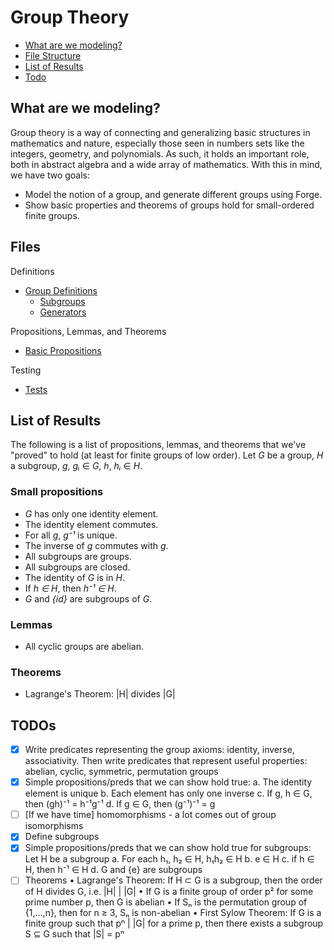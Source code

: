 # Group Theory
- [What are we modeling?](#what-are-we-modeling)
- [File Structure](#files)
- [List of Results](#list-of-results)
- [Todo](#todos)
## What are we modeling?

Group theory is a way of connecting and generalizing basic structures in mathematics and nature, especially those seen in 
numbers sets like the integers, geometry, and polynomials. As such, it holds an important role, both in abstract algebra
and a wide array of mathematics. With this in mind, we have two goals:
- Model the notion of a group, and generate different groups using Forge.
- Show basic properties and theorems of groups hold for small-ordered finite groups.

## Files
Definitions<br/>
- [Group Definitions](https://github.com/YizhongHu/final_project/blob/master/group-defs.frg)
  * [Subgroups](https://github.com/YizhongHu/final_project/blob/master/subgroups.frg)
  * [Generators](https://github.com/YizhongHu/final_project/blob/master/generators.frg)
 
Propositions, Lemmas, and Theorems<br/>
- [Basic Propositions](https://github.com/YizhongHu/final_project/blob/master/basic-propositions.frg)

Testing<br/>
- [Tests](https://github.com/YizhongHu/final_project/blob/master/group-tests.frg)

## List of Results
The following is a list of propositions, lemmas, and theorems that we've "proved" to hold (at least for finite
groups of low order). Let *G* be a group, *H* a subgroup, *g*, *gᵢ* ∈ *G*, *h*, *hᵢ* ∈ *H*.

### Small propositions
- *G* has only one identity element.
- The identity element commutes.
- For all *g*, *g⁻¹* is unique.
- The inverse of *g* commutes with *g*.
- All subgroups are groups.
- All subgroups are closed.
- The identity of *G* is in *H*.
- If *h ∈ H*, then *h⁻¹ ∈ H*.
- *G* and *{id}* are subgroups of *G*.

### Lemmas
- All cyclic groups are abelian.

### Theorems
- Lagrange's Theorem: |H| divides |G|
## TODOs

- [x] Write predicates representing the group axioms: identity, inverse, associativity. Then write
   predicates that represent useful properties: abelian, cyclic, symmetric, permutation groups
- [x] Simple propositions/preds that we can show hold true:
    a. The identity element is unique
    b. Each element has only one inverse
    c. If g, h ∈ G, then (gh)⁻¹ = h⁻¹g⁻¹
    d. If g ∈ G, then (g⁻¹)⁻¹ = g
- [ ] [If we have time] homomorphisms - a lot comes out of group isomorphisms
- [x] Define subgroups
- [x] Simple propositions/preds that we can show hold true for subgroups:
    Let H be a subgroup
    a. For each h₁, h₂ ∈ H, h₁h₂ ∈ H
    b. e ∈ H
    c. if h ∈ H, then h⁻¹ ∈ H
    d. G and {e} are subgroups
- [ ] Theorems
  • Lagrange's Theorem: If H ⊂ G is a subgroup, then the order of H divides G, i.e. |H| | |G|
  • If G is a finite group of order p² for some prime number p, then G is abelian
  • If Sₙ is the permutation group of {1,...,n}, then for n ≥ 3, Sₙ is non-abelian
  • First Sylow Theorem: If G is a finite group such that pⁿ | |G| for a prime p, then there
      exists a subgroup S ⊆ G such that |S| = pⁿ

